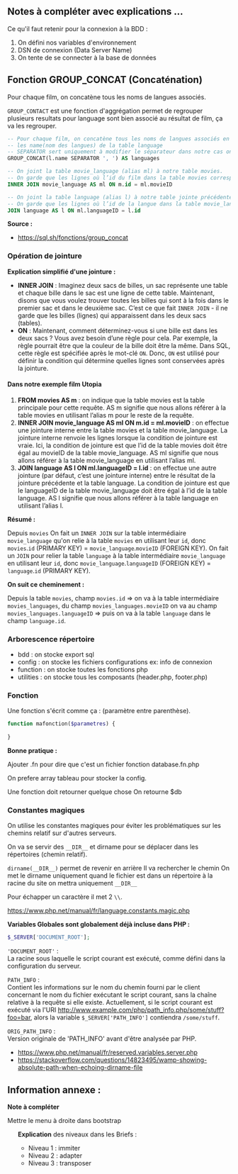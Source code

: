 ## Notes à compléter avec explications ...

Ce qu'il faut retenir pour la connexion à la BDD :
1. On défini nos variables d'environnement
2. DSN de connexion (Data Server Name)
3. On tente de se connecter à la base de données

## Fonction GROUP_CONCAT (Concaténation)
  
Pour chaque film, on concatène tous les noms de langues associés.  
  
`GROUP_CONTACT` est une fonction d'aggrégation permet de regrouper plusieurs resultats pour language sont bien associé au résultat de film, ça va les regrouper.  
  
```sql
-- Pour chaque film, on concatène tous les noms de langues associés en utilisant la fonction GROUP_CONCAT
-- les name(nom des langues) de la table language
-- SEPARATOR sert uniquement à modifier le séparateur dans notre cas on met une virgule suivi d'un espace
GROUP_CONCAT(l.name SEPARATOR ', ') AS languages

-- On joint la table movie_language (alias ml) à notre table movies.
-- On garde que les lignes où l’id du film dans la table movies correspond à l’id du film dans la table movie_language
INNER JOIN movie_language AS ml ON m.id = ml.movieID

-- On joint la table language (alias l) à notre table jointe précédente. 
-- On garde que les lignes où l’id de la langue dans la table movie_language correspond à l’id de la langue dans la table language
JOIN language AS l ON ml.languageID = l.id 

```
  
**Source :**  
- https://sql.sh/fonctions/group_concat
  
### Opération de jointure
  
**Explication simplifié d'une jointure :**  
  
- **INNER JOIN** : Imaginez deux sacs de billes, un sac représente une table et chaque bille dans le sac est une ligne de cette table. Maintenant, disons que vous voulez trouver toutes les billes qui sont à la fois dans le premier sac et dans le deuxième sac. C’est ce que fait `INNER JOIN` - il ne garde que les billes (lignes) qui apparaissent dans les deux sacs (tables).
- **ON** : Maintenant, comment déterminez-vous si une bille est dans les deux sacs ? Vous avez besoin d’une règle pour cela. Par exemple, la règle pourrait être que la couleur de la bille doit être la même. Dans SQL, cette règle est spécifiée après le mot-clé `ON`. Donc, `ON` est utilisé pour définir la condition qui détermine quelles lignes sont conservées après la jointure.
  
#### Dans notre exemple film Utopia
  
1. **FROM movies AS m** : on indique que la table movies est la table principale pour cette requête. AS m signifie que nous allons référer à la table movies en utilisant l’alias m pour le reste de la requête.
2. **INNER JOIN movie_language AS ml ON m.id = ml.movieID** : on effectue une jointure interne entre la table movies et la table movie_language. La jointure interne renvoie les lignes lorsque la condition de jointure est vraie. Ici, la condition de jointure est que l’id de la table movies doit être égal au movieID de la table movie_language. AS ml signifie que nous allons référer à la table movie_language en utilisant l’alias ml.
3. **JOIN language AS l ON ml.languageID = l.id** : on effectue une autre jointure (par défaut, c’est une jointure interne) entre le résultat de la jointure précédente et la table language. La condition de jointure est que le languageID de la table movie_language doit être égal à l’id de la table language. AS l signifie que nous allons référer à la table language en utilisant l’alias l.
  
**Résumé :**  
  
Depuis `movies` 
On fait un `INNER JOIN` sur la table intermédiaire `movie_language` qu'on relie à la table `movies` en utilisant leur `id`, donc `movies`.`id` (PRIMARY KEY)  = `movie_language`.`movieID` (FOREIGN KEY). 
On fait un `JOIN` pour relier la table `language` à la table intermédiaire `movie_language` en utilisant leur `id`, donc `movie_language`.`languageID` (FOREIGN KEY) = `language`.`id` (PRIMARY KEY).
  
**On suit ce cheminement :**  
  
Depuis la table `movies`, champ `movies.id` => on va à la table intermédiaire `movies_languages`, du champ `movies_languages.movieID` on va au champ `movies_languages.languageID` => puis on va à la table `language` dans le champ `language.id`.

### Arborescence répertoire
  
- bdd : on stocke export sql
- config : on stocke les fichiers configurations ex: info de connexion 
- function : on stocke toutes les fonctions php
- utilities : on stocke tous les composants (header.php, footer.php)

### Fonction

Une fonction s'écrit comme ça : (paramètre entre parenthèse).
```php
function mafonction($parametres) {
    
}
```

**Bonne pratique :**  

Ajouter .fn pour dire que c'est un fichier fonction
database.fn.php

On prefere array tableau pour stocker la config. 

Une fonction doit retourner quelque chose
On retourne $db

### Constantes magiques

On utilise les constantes magiques pour éviter les problématiques sur les chemins relatif sur d'autres serveurs. 

On va se servir des `__DIR__` et dirname pour se déplacer dans les répertoires (chemin relatif).

`dirname(__DIR__)` permet de revenir en arrière
Il va rechercher le chemin
On met le dirname uniquement quand le fichier est dans un répertoire à la racine du site on mettra uniquement `__DIR__`

Pour échapper un caractère il met 2 `\\`. 

https://www.php.net/manual/fr/language.constants.magic.php


**Variables Globales sont globalement déjà incluse dans PHP :**

```php
$_SERVER['DOCUMENT_ROOT'];
```
  
`'DOCUMENT_ROOT'` :  
La racine sous laquelle le script courant est exécuté, comme défini dans la configuration du serveur.

`PATH_INFO` :  
Contient les informations sur le nom du chemin fourni par le client concernant le nom du fichier exécutant le script courant, sans la chaîne relative à la requête si elle existe. Actuellement, si le script courant est exécuté via l'URI http://www.example.com/php/path_info.php/some/stuff?foo=bar, alors la variable `$_SERVER['PATH_INFO']` contiendra `/some/stuff`.

`ORIG_PATH_INFO` :  
Version originale de 'PATH_INFO' avant d'être analysée par PHP.

- https://www.php.net/manual/fr/reserved.variables.server.php
- https://stackoverflow.com/questions/14823495/wamp-showing-absolute-path-when-echoing-dirname-file


## Information annexe :
  
**Note à compléter**
  
Mettre le menu à droite dans bootstrap
<ul class="col-12 justify-content-end">
  
**Explication** des niveaux dans les Briefs :
- Niveau 1 : immiter
- Niveau 2 : adapter
- Niveau 3 : transposer